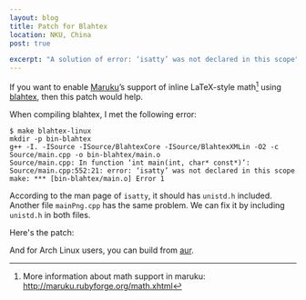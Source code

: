 ```yaml
---
layout: blog
title: Patch for Blahtex
location: NKU, China
post: true

excerpt: "A solution of error: ‘isatty’ was not declared in this scope"
---
```


If you want to enable [Maruku]’s support of inline LaTeX-style math[^1]
using [blahtex], then this patch would help.

[Maruku]: http://maruku.rubyforge.org
[blahtex]: http://gva.noekeon.org/blahtexml

When compiling blahtex, I met the following error:

    $ make blahtex-linux
    mkdir -p bin-blahtex
    g++ -I. -ISource -ISource/BlahtexCore -ISource/BlahtexXMLin -O2 -c
    Source/main.cpp -o bin-blahtex/main.o
    Source/main.cpp: In function ‘int main(int, char* const*)’:
    Source/main.cpp:552:21: error: ‘isatty’ was not declared in this scope
    make: *** [bin-blahtex/main.o] Error 1

According to the man page of `isatty`, it should has `unistd.h`
included. Another file `mainPng.cpp` has the same problem. We can fix it
by including `unistd.h` in both files.

Here's the patch:

<script src="https://gist.github.com/4050492.js"> </script>

And for Arch Linux users, you can build from [aur](https://aur.archlinux.org/packages/blahtex).

[^1]: More information about math support in maruku: <http://maruku.rubyforge.org/math.xhtml>
